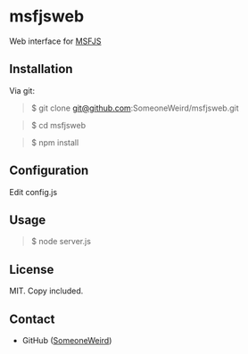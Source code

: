 msfjsweb
====

Web interface for [MSFJS](htp://github.com/SomeoneWeird/msfjs)

Installation
------------

Via git:

> $ git clone git@github.com:SomeoneWeird/msfjsweb.git

> $ cd msfjsweb

> $ npm install  

Configuration
-------------

Edit config.js

Usage
-----

> $ node server.js

License
-------

MIT. Copy included.

Contact
-------

* GitHub ([SomeoneWeird](http://github.com/SomeoneWeird))
